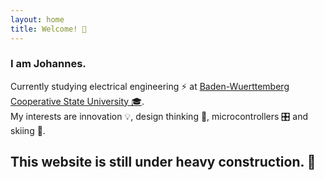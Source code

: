 ```yaml
---
layout: home
title: Welcome! 👋
---
```

### I am Johannes.
Currently studying electrical engineering ⚡ at [Baden-Wuerttemberg Cooperative State University 🎓](https://www.dhbw.de/).    
My interests are innovation 💡, design thinking 💭, microcontrollers 🎛️ and skiing 🎿.

## This website is still under heavy construction. 🚧
